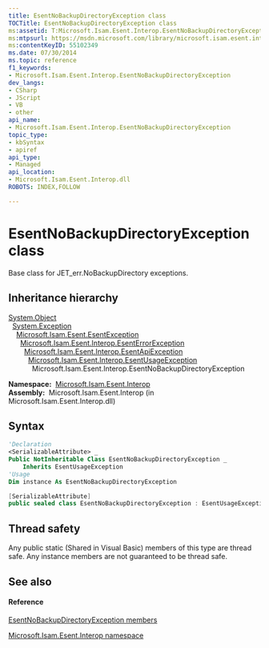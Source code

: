 ```yaml
---
title: EsentNoBackupDirectoryException class
TOCTitle: EsentNoBackupDirectoryException class
ms:assetid: T:Microsoft.Isam.Esent.Interop.EsentNoBackupDirectoryException
ms:mtpsurl: https://msdn.microsoft.com/library/microsoft.isam.esent.interop.esentnobackupdirectoryexception(v=EXCHG.10)
ms:contentKeyID: 55102349
ms.date: 07/30/2014
ms.topic: reference
f1_keywords:
- Microsoft.Isam.Esent.Interop.EsentNoBackupDirectoryException
dev_langs:
- CSharp
- JScript
- VB
- other
api_name: 
- Microsoft.Isam.Esent.Interop.EsentNoBackupDirectoryException
topic_type: 
- kbSyntax
- apiref
api_type: 
- Managed
api_location: 
- Microsoft.Isam.Esent.Interop.dll
ROBOTS: INDEX,FOLLOW

---
```


# EsentNoBackupDirectoryException class

Base class for JET_err.NoBackupDirectory exceptions.

## Inheritance hierarchy

[System.Object](/dotnet/api/system.object)  
  [System.Exception](/dotnet/api/system.exception)  
    [Microsoft.Isam.Esent.EsentException](dn292088\(v=exchg.10\).md)  
      [Microsoft.Isam.Esent.Interop.EsentErrorException](dn274314\(v=exchg.10\).md)  
        [Microsoft.Isam.Esent.Interop.EsentApiException](dn334231\(v=exchg.10\).md)  
          [Microsoft.Isam.Esent.Interop.EsentUsageException](dn350849\(v=exchg.10\).md)  
            Microsoft.Isam.Esent.Interop.EsentNoBackupDirectoryException  

**Namespace:**  [Microsoft.Isam.Esent.Interop](hh596136\(v=exchg.10\).md)  
**Assembly:**  Microsoft.Isam.Esent.Interop (in Microsoft.Isam.Esent.Interop.dll)

## Syntax

``` vb
'Declaration
<SerializableAttribute> _
Public NotInheritable Class EsentNoBackupDirectoryException _
    Inherits EsentUsageException
'Usage
Dim instance As EsentNoBackupDirectoryException
```

``` csharp
[SerializableAttribute]
public sealed class EsentNoBackupDirectoryException : EsentUsageException
```

## Thread safety

Any public static (Shared in Visual Basic) members of this type are thread safe. Any instance members are not guaranteed to be thread safe.

## See also

#### Reference

[EsentNoBackupDirectoryException members](dn334723\(v=exchg.10\).md)

[Microsoft.Isam.Esent.Interop namespace](hh596136\(v=exchg.10\).md)